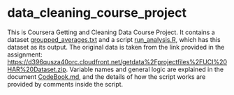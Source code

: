 # data_cleaning_course_project
This is Coursera Getting and Cleaning Data Course Project. It contains a dataset [groupped_averages.txt](https://github.com/passsp/data_cleaning_course_project/blob/master/groupped_averages.txt) and a script [run_analysis.R](https://github.com/passsp/data_cleaning_course_project/blob/master/run_analysis.R), which has this dataset as its output. The original data is taken from the link provided in the assignment: https://d396qusza40orc.cloudfront.net/getdata%2Fprojectfiles%2FUCI%20HAR%20Dataset.zip. Variable names and general logic are explained in the document [CodeBook.md](https://github.com/passsp/data_cleaning_course_project/blob/master/CodeBook.md), and the details of how the script works are provided by comments inside the script.

